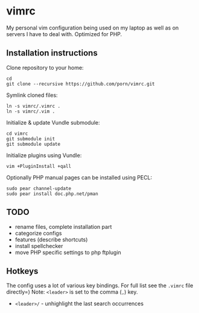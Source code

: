 # vimrc

My personal vim configuration being used on my laptop as well as on servers I
have to deal with. Optimized for PHP.

## Installation instructions
Clone repository to your home:

    cd
    git clone --recursive https://github.com/porn/vimrc.git

Symlink cloned files:

    ln -s vimrc/.vimrc .
    ln -s vimrc/.vim .

Initialize & update Vundle submodule:

	cd vimrc
	git submodule init
	git submodule update

Initialize plugins using Vundle:

    vim +PluginInstall +qall

Optionally PHP manual pages can be installed using PECL:

    sudo pear channel-update
    sudo pear install doc.php.net/pman


## TODO
 - rename files, complete installation part
 - categorize configs
 - features (describe <Fx> shortcuts)
 - install spellchecker
 - move PHP specific settings to php ftplugin

## Hotkeys

The config uses a lot of various key bindings. For full list see the `.vimrc` file directly=)
Note: `<leader>` is set to the comma (`,`) key.

 - `<leader>/` - unhighlight the last search occurrences
